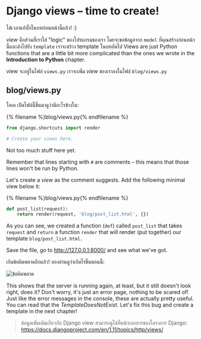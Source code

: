 # Django views – time to create!

ได้เวลาแก้บั๊กในบทก่อนหน้านี้แล้ว! :)

*view* คือส่วนที่เราใส่ "logic" ของโปรแกรมของเรา โดยจะขอข้อมูลจาก `model` ที่คุณสร้างก่อนหน้านี้และส่งไปยัง `template` เราจะสร้าง template ในบทถัดไป Views are just Python functions that are a little bit more complicated than the ones we wrote in the **Introduction to Python** chapter.

view จะอยู่ในไฟล์ `views.py` เราจะเพิ่ม *view* ของเราลงในไฟล์ `blog/views.py`

## blog/views.py

โอเค เปิดไฟล์นี้ขึ้นมาดูว่ามีอะไรข้างใน:

{% filename %}blog/views.py{% endfilename %}

```python
from django.shortcuts import render

# Create your views here.
```

Not too much stuff here yet.

Remember that lines starting with `#` are comments – this means that those lines won't be run by Python.

Let's create a *view* as the comment suggests. Add the following minimal view below it:

{% filename %}blog/views.py{% endfilename %}

```python
def post_list(request):
    return render(request, 'blog/post_list.html', {})
```

As you can see, we created a function (`def`) called `post_list` that takes `request` and `return` a function `render` that will render (put together) our template `blog/post_list.html`.

Save the file, go to http://127.0.0.1:8000/ and see what we've got.

เกิดข้อผิดพลาดอีกแล้ว! ลองอ่านดูว่าเกิดไรขึ้นตอนนี้:

![ข้อผิดพลาด](images/error.png)

This shows that the server is running again, at least, but it still doesn't look right, does it? Don't worry, it's just an error page, nothing to be scared of! Just like the error messages in the console, these are actually pretty useful. You can read that the *TemplateDoesNotExist*. Let's fix this bug and create a template in the next chapter!

> ข้อมูลเพิ่มเติมเกี่ยวกับ Django view สามารถดูได้ที่หน้าเอกสารของโครงการ Django: https://docs.djangoproject.com/en/1.11/topics/http/views/